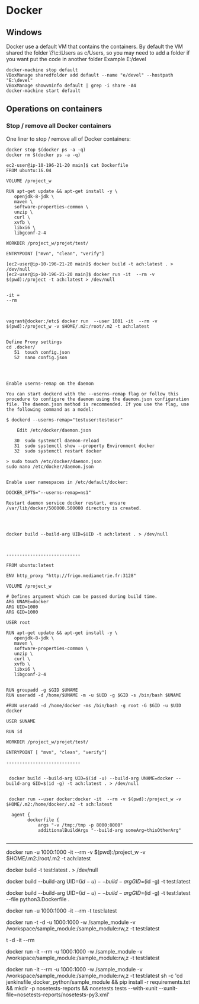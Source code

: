# Docker 
 
## Windows

Docker use a default VM that contains the containers. By default the VM shared the folder \\?\c:\Users as c/Users, so you may need to add a folder if you want put the code in another folder Example E:/devel

```batch   
docker-machine stop default
VBoxManage sharedfolder add default --name "e/devel" --hostpath "E:\devel" 
VBoxManage showvminfo default | grep -i share -A4
docker-machine start default
```

## Operations on containers

### Stop / remove all Docker containers

One liner to stop / remove all of Docker containers:

```batch 
docker stop $(docker ps -a -q)
docker rm $(docker ps -a -q)
```


```batch 
ec2-user@ip-10-196-21-20 main]$ cat Dockerfile
FROM ubuntu:16.04

VOLUME /project_w

RUN apt-get update && apt-get install -y \
   openjdk-8-jdk \
   maven \
   software-properties-common \
   unzip \
   curl \
   xvfb \
   libxi6 \
   libgconf-2-4

WORKDIR /project_w/projet/test/

ENTRYPOINT ["mvn", "clean", "verify"]

[ec2-user@ip-10-196-21-20 main]$ docker build -t ach:latest . > /dev/null
[ec2-user@ip-10-196-21-20 main]$ docker run -it  --rm -v $(pwd):/project -t ach:latest > /dev/null


-it = 
--rm



vagrant@docker:/etc$ docker run  --user 1001 -it  --rm -v $(pwd):/project_w -v $HOME/.m2:/root/.m2 -t ach:latest


Define Proxy settings
cd .docker/
   51  touch config.json
   52  nano config.json




Enable userns-remap on the daemon

You can start dockerd with the --userns-remap flag or follow this procedure to configure the daemon using the daemon.json configuration file. The daemon.json method is recommended. If you use the flag, use the following command as a model:

$ dockerd --userns-remap="testuser:testuser"

    Edit /etc/docker/daemon.json
        
   30  sudo systemctl daemon-reload
   31  sudo systemctl show --property Environment docker
   32  sudo systemctl restart docker
   
> sudo touch /etc/docker/daemon.json
sudo nano /etc/docker/daemon.json


Enable user namespaces in /etc/default/docker:

DOCKER_OPTS="--userns-remap=ns1"

Restart daemon service docker restart, ensure /var/lib/docker/500000.500000 directory is created.




docker build --build-arg UID=$UID -t ach:latest . > /dev/null



----------------------------

FROM ubuntu:latest

ENV http_proxy "http://frigo.mediametrie.fr:3128"

VOLUME /project_w

# Defines argument which can be passed during build time.
ARG UNAME=docker
ARG UID=1000
ARG GID=1000

USER root

RUN apt-get update && apt-get install -y \
   openjdk-8-jdk \
   maven \
   software-properties-common \
   unzip \
   curl \
   xvfb \
   libxi6 \
   libgconf-2-4


RUN groupadd -g $GID $UNAME
RUN useradd -d /home/$UNAME -m -u $UID -g $GID -s /bin/bash $UNAME

#RUN useradd -d /home/docker -ms /bin/bash -g root -G $GID -u $UID docker

USER $UNAME

RUN id

WORKDIR /project_w/projet/test/

ENTRYPOINT [ "mvn", "clean", "verify"]

----------------------------


 docker build --build-arg UID=$(id -u) --build-arg UNAME=docker --build-arg GID=$(id -g) -t ach:latest . > /dev/null
 
 
 docker run --user docker:docker -it  --rm -v $(pwd):/project_w -v $HOME/.m2:/home/docker/.m2 -t ach:latest
 
  agent {
        dockerfile {
            args "-v /tmp:/tmp -p 8000:8000"
            additionalBuildArgs "--build-arg someArg=thisOtherArg"
 
``` 
 
------------------------------------------------------
docker run  -u 1000:1000 -it  --rm -v $(pwd):/project_w -v $HOME/.m2:/root/.m2 -t ach:latest


docker build -t test:latest . > /dev/null



docker build --build-arg UID=$(id -u) --build-arg GID=$(id -g) -t test:latest




docker build --build-arg UID=$(id -u) --build-arg GID=$(id -g) -t test:latest --file python3.Dockerfile  .


docker run  -u 1000:1000 -it  --rm  -t test:latest


 docker run -t -d -u 1000:1000 -w /sample_module -v /workspace/sample_module:/sample_module:rw,z -t test:latest
 
 t -d
 -it  --rm
 
  docker run -it  --rm -u 1000:1000 -w /sample_module -v /workspace/sample_module:/sample_module:rw,z -t test:latest




  docker run -it  --rm -u 1000:1000 -w /sample_module -v /workspace/sample_module:/sample_module:rw,z -t test:latest sh -c 'cd jenkinsfile_docker_python/sample_module && pip install -r requirements.txt && mkdir -p nosetests-reports && nosetests tests --with-xunit --xunit-file=nosetests-reports/nosetests-py3.xml'





   
   
   


